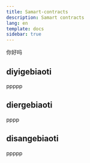 ```yaml
---
title: Samart-contracts
description: Samart contracts
lang: en
template: docs
sidebar: true
---
```


你好吗

## diyigebiaoti

ppppp

## diergebiaoti

pppp

## disangebiaoti

ppppp
